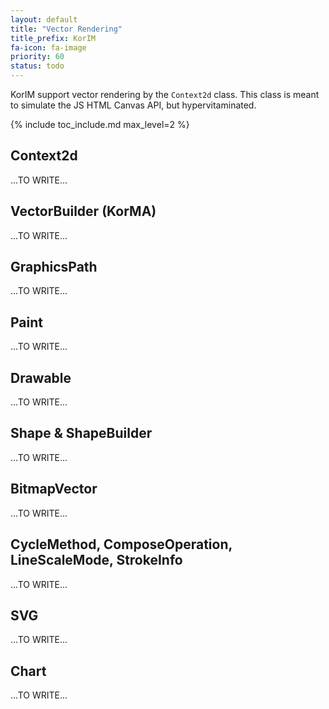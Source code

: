 ```yaml
---
layout: default
title: "Vector Rendering"
title_prefix: KorIM
fa-icon: fa-image
priority: 60
status: todo
---
```


KorIM support vector rendering by the `Context2d` class. This class is meant to simulate the JS HTML Canvas API, but hypervitaminated.

{% include toc_include.md max_level=2 %}

## Context2d

...TO WRITE...

## VectorBuilder (KorMA)

...TO WRITE...

## GraphicsPath

...TO WRITE...

## Paint

...TO WRITE...

## Drawable

...TO WRITE...

## Shape & ShapeBuilder

...TO WRITE...

## BitmapVector

...TO WRITE...

## CycleMethod, ComposeOperation, LineScaleMode, StrokeInfo

...TO WRITE...

## SVG

...TO WRITE...

## Chart

...TO WRITE...
